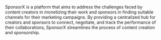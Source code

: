 SponsorX is a platform that aims to address the challenges faced by content creators in monetizing their work and sponsors in finding suitable channels for their marketing campaigns. By providing a centralized hub for creators and sponsors to connect, negotiate, and track the performance of their collaborations, SponsorX streamlines the process of content creation and sponsorship.
